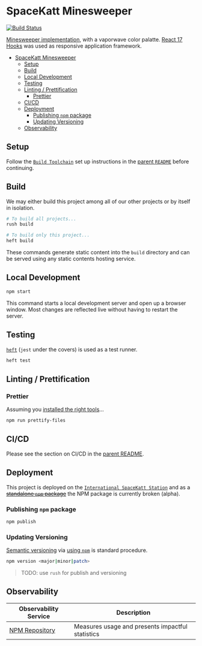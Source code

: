 # SpaceKatt Minesweeper

[![Build Status](https://travis-ci.org/SpaceKatt/spacekatt-io.svg?branch=main)](https://travis-ci.org/SpaceKatt/spacekatt-io)

[Minesweeper implementation](https://spacekatt.io/tech/minesweeper), with a vaporwave color palatte. [React 17 Hooks](https://reactjs.org/docs/hooks-intro.html) was used as responsive application framework.

- [SpaceKatt Minesweeper](#spacekatt-minesweeper)
  - [Setup](#setup)
  - [Build](#build)
  - [Local Development](#local-development)
  - [Testing](#testing)
  - [Linting / Prettification](#linting--prettification)
    - [Prettier](#prettier)
  - [CI/CD](#cicd)
  - [Deployment](#deployment)
    - [Publishing `npm` package](#publishing-npm-package)
    - [Updating Versioning](#updating-versioning)
  - [Observability](#observability)

## Setup

Follow the [`Build Toolchain`](https://github.com/SpaceKatt/spacekatt-io#build-toolchain) set up instructions in the [parent `README`](https://github.com/SpaceKatt/spacekatt-io) before continuing.

## Build

We may either build this project among all of our other projects or by itself in isolation.

```bash
# To build all projects...
rush build
```

```bash
# To build only this project...
heft build
```

These commands generate static content into the `build` directory and can be served using any static contents hosting service.

## Local Development

```bash
npm start
```

This command starts a local development server and open up a browser window. Most changes are reflected live without having to restart the server.

## Testing

[`heft`](https://rushstack.io/pages/heft_tutorials/everyday_commands/) (`jest` under the covers) is used as a test runner.

```bash
heft test
```

## Linting / Prettification

### Prettier

Assuming you [installed the right tools](https://github.com/SpaceKatt/spacekatt-io#linting)...

```bash
npm run prettify-files
```

## CI/CD

Please see the section on CI/CD in the [parent README](https://github.com/SpaceKatt/spacekatt-io#cicd).

## Deployment

This project is deployed on the [`International SpaceKatt Station`](https://github.com/SpaceKatt/spacekatt-io/tree/main/spacekatt-io) and as a ~~[standalone `npm` package](https://www.npmjs.com/package/spacekatt-minesweeper)~~ the NPM package is currently broken (alpha).

### Publishing `npm` package

```bash
npm publish
```

### Updating Versioning

[Semantic versioning](https://docs.npmjs.com/about-semantic-versioning) via [using `npm`](https://docs.npmjs.com/updating-your-published-package-version-number) is standard procedure.

```bash
npm version <major|minor|patch>
```

> TODO: use `rush` for publish and versioning

## Observability

| Observability Service                                                 | Description                                      |
| --------------------------------------------------------------------- | ------------------------------------------------ |
| [NPM Repository](https://www.npmjs.com/package/spacekatt-minesweeper) | Measures usage and presents impactful statistics |
